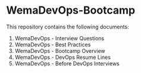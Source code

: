 # WemaDevOps-Bootcamp

This repository contains the following documents:

1. WemaDevOps - Interview Questions
2. WemaDevOps - Best Practices
3. WemaDevOps - Bootcamp Overview
4. WemaDevOps - DevOps Resume Lines
5. WemaDevOps - Before DevOps Interviews

